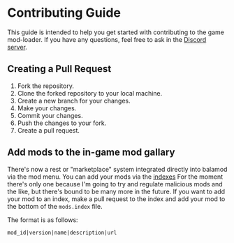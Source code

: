 # Contributing Guide

This guide is intended to help you get started with contributing to the game mod-loader. If you have any questions, feel free to ask in the [Discord server](https://discord.gg/p7DeW7pSzA).

## Creating a Pull Request

1. Fork the repository.
2. Clone the forked repository to your local machine.
3. Create a new branch for your changes.
4. Make your changes.
5. Commit your changes.
6. Push the changes to your fork.
7. Create a pull request.

## Add mods to the in-game mod gallary

There's now a rest or "marketplace" system integrated directly into balamod via the mod menu. You can add your mods via the [indexes](https://github.com/balamod/mods/blob/main/index.json)
For the moment there's only one because I'm going to try and regulate malicious mods and the like, but there's bound to be many more in the future.
If you want to add your mod to an index, make a pull request to the index and add your mod to the bottom of the `mods.index` file.

The format is as follows:

```
mod_id|version|name|description|url
```
